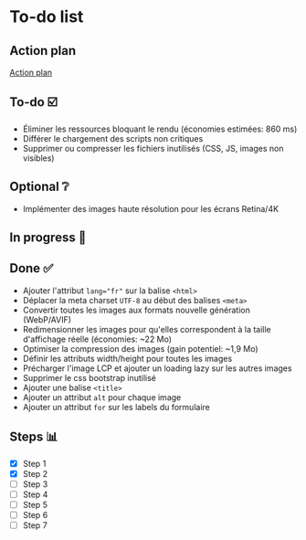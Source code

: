# To-do list

## Action plan

[Action plan](./action-plan.md)

## To-do ☑️

- Éliminer les ressources bloquant le rendu (économies estimées: 860 ms)
- Différer le chargement des scripts non critiques
- Supprimer ou compresser les fichiers inutilisés (CSS, JS, images non visibles)

## Optional ❔

- Implémenter des images haute résolution pour les écrans Retina/4K

## In progress 🚧

## Done ✅

- Ajouter l'attribut `lang="fr"` sur la balise `<html>`
- Déplacer la meta charset `UTF-8` au début des balises `<meta>`
- Convertir toutes les images aux formats nouvelle génération (WebP/AVIF)
- Redimensionner les images pour qu'elles correspondent à la taille d'affichage réelle (économies: ~22 Mo)
- Optimiser la compression des images (gain potentiel: ~1,9 Mo)
- Définir les attributs width/height pour toutes les images
- Précharger l'image LCP et ajouter un loading lazy sur les autres images
- Supprimer le css bootstrap inutilisé
- Ajouter une balise `<title>`
- Ajouter un attribut `alt` pour chaque image
- Ajouter un attribut `for` sur les labels du formulaire

## Steps 📊

- [x] Step 1
- [x] Step 2
- [ ] Step 3
- [ ] Step 4
- [ ] Step 5
- [ ] Step 6
- [ ] Step 7
